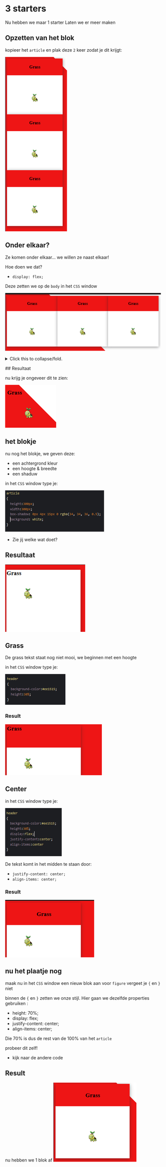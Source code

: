 # 3 starters

Nu hebben we maar 1 starter
Laten we er meer maken

## Opzetten van het blok

kopieer het `article` en plak deze `2` keer zodat je dit krijgt:

![starters1.PNG](img/starters1.PNG)


## Onder elkaar?

Ze komen onder elkaar...
we willen ze naast elkaar!

Hoe doen we dat?
- `display: flex;`

Deze zetten we op de `body` in het `CSS` window


![naast.PNG](img/naast.PNG)
<p>
<details>
<summary>Click this to collapse/fold.</summary>

These details <em>remain</em> <strong>hidden</strong> until expanded.

<pre><code>PASTE LOGS HERE</code></pre>

</details>
</p>
## Resultaat

nu krijg je ongeveer dit te zien:

![cssresult1.PNG](img/cssresult1.PNG)

## het blokje

nu nog het blokje, we geven deze:
- een achtergrond kleur
- een hoogte & breedte
- een shaduw


in het `CSS` window type je:

![css2.PNG](img/css2.PNG)

- Zie jij welke wat doet?

## Resultaat

![cssresult2.PNG](img/cssresult2.PNG)

## Grass

De grass tekst staat nog niet mooi, we beginnen met een hoogte 


in het `CSS` window type je:

![css3.PNG](img/css3.PNG)

### Result

![cssresult3.PNG](img/cssresult3.PNG)

## Center

in het `CSS` window type je:

![css4.PNG](img/css4.PNG)

De tekst komt in het midden te staan door:
- `justify-content: center;`
- `align-items: center;`

### Result

![cssresult4.PNG](img/cssresult4.PNG)

## nu het plaatje nog

maak nu in het `CSS` window een nieuw blok aan voor `figure`
vergeet je `{` en `}` niet

binnen de `{` en `}` zetten we onze stijl.
Hier gaan we dezelfde properties gebruiken :
- height: 70%;
- display: flex;
- justify-content: center;
- align-items: center;

Die 70% is dus de rest van de 100% van het `article`

probeer dit zelf!
- kijk naar de andere code
 
## Result

nu hebben we 1 blok af
![cssresult5.PNG](img/cssresult5.PNG)